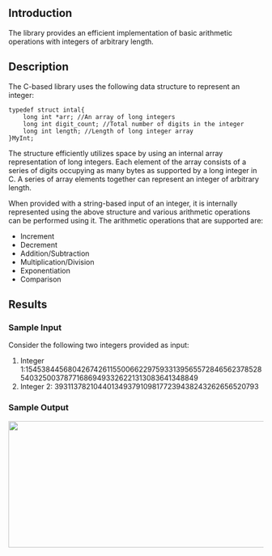 ## Introduction

The library provides an efficient implementation of basic arithmetic operations with integers of arbitrary length. 

## Description

The C-based library uses the following data structure to represent an integer: 
```
typedef struct intal{
	long int *arr; //An array of long integers
	long int digit_count; //Total number of digits in the integer
	long int length; //Length of long integer array
}MyInt;
```

The structure efficiently utilizes space by using an internal array representation of long integers. Each element of the array consists of a series of digits occupying as many bytes as supported by a long integer in C. A series of array elements together can represent an integer of arbitrary length. 

When provided with a string-based input of an integer, it is internally represented using the above structure and various arithmetic operations can be performed using it. The arithmetic operations that are supported are:
- Increment
- Decrement
- Addition/Subtraction
- Multiplication/Division
- Exponentiation
- Comparison



## Results
### Sample Input 
Consider the following two integers provided as input:
1. Integer 1:15453844568042674261155006622975933139565572846562378528540325003787716869493326221313083641348849
2. Integer 2: 3931137821044013493791098177239438243262656520793

### Sample Output

<img src="https://user-images.githubusercontent.com/31772714/95673417-eb5aee80-0bc5-11eb-9b10-751f3cf7cfec.png" width="950" height="250">
